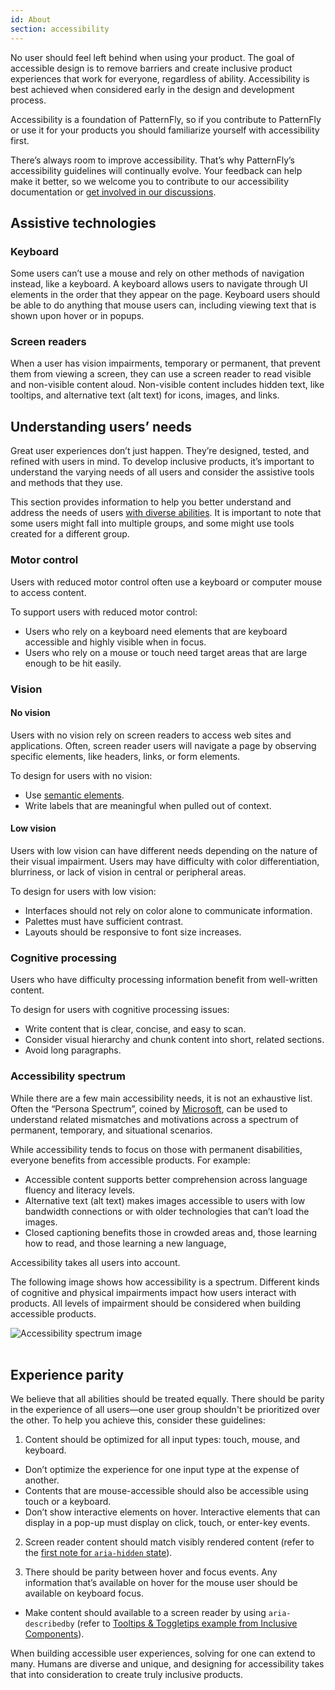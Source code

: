 ```yaml
---
id: About
section: accessibility
---
```


No user should feel left behind when using your product. The goal of accessible design is to remove barriers and create inclusive product experiences that work for everyone, regardless of ability. Accessibility is best achieved when considered early in the design and development process. 

Accessibility is a foundation of PatternFly, so if you contribute to PatternFly or use it for your products you should familiarize yourself with accessibility first.

There’s always room to improve accessibility. That’s why PatternFly’s accessibility guidelines will continually evolve. Your feedback can help make it better, so we welcome you to contribute to our accessibility documentation or [get involved in our discussions](https://github.com/orgs/patternfly/discussions). 

## Assistive technologies

### Keyboard
Some users can’t use a mouse and rely on other methods of navigation instead, like a keyboard. A keyboard allows users to navigate through UI elements in the order that they appear on the page. Keyboard users should be able to do anything that mouse users can, including viewing text that is shown upon hover or in popups.  

### Screen readers
When a user has vision impairments, temporary or permanent, that prevent them from viewing a screen, they can use a screen reader to read visible and non-visible content aloud. Non-visible content includes hidden text, like tooltips, and alternative text (alt text) for icons, images, and links. 

## Understanding users’ needs
Great user experiences don’t just happen. They’re designed, tested, and refined with users in mind. To develop inclusive products, it’s important to understand the varying needs of all users and consider the assistive tools and methods that they use.

This section provides information to help you better understand and address the needs of users [with diverse abilities](https://www.a11yproject.com/posts/accessibility-is-blind-people/). It is important to note that some users might fall into multiple groups, and some might use tools created for a different group.

### Motor control
Users with reduced motor control often use a keyboard or computer mouse to access content.

To support users with reduced motor control: 
- Users who rely on a keyboard need elements that are keyboard accessible and highly visible when in focus.
- Users who rely on a mouse or touch need target areas that are large enough to be hit easily.

### Vision

#### No vision 
Users with no vision rely on screen readers to access web sites and applications. Often, screen reader users will navigate a page by observing specific elements, like headers, links, or form elements.

To design for users with no vision:

- Use [semantic elements](w3schools.com/html/html5_semantic_elements.asp).
- Write labels that are meaningful when pulled out of context.

#### Low vision
Users with low vision can have different needs depending on the nature of their visual impairment. Users may have difficulty with color differentiation, blurriness, or lack of vision in central or peripheral areas.

To design for users with low vision:

- Interfaces should not rely on color alone to communicate information.
- Palettes must have sufficient contrast.
- Layouts should be responsive to font size increases.

### Cognitive processing 
Users who have difficulty processing information benefit from well-written content.

To design for users with cognitive processing issues:

- Write content that is clear, concise, and easy to scan.
- Consider visual hierarchy and chunk content into short, related sections. 
- Avoid long paragraphs.

### Accessibility spectrum
While there are a few main accessibility needs, it is not an exhaustive list. Often the “Persona Spectrum”, coined by [Microsoft](https://download.microsoft.com/download/b/0/d/b0d4bf87-09ce-4417-8f28-d60703d672ed/inclusive_toolkit_manual_final.pdf), can be used to understand related mismatches and motivations across a spectrum of permanent, temporary, and situational scenarios.

While accessibility tends to focus on those with permanent disabilities, everyone benefits from accessible products. For example:

- Accessible content supports better comprehension across language fluency and literacy levels.
- Alternative text (alt text) makes images accessible to users with low bandwidth connections or with older technologies that can’t load the images.
- Closed captioning benefits those in crowded areas and, those learning how to read, and those learning a new language,

Accessibility takes all users into account.

<p className="ws-p pf-v5-u-screen-reader">
  The following image shows how accessibility is a spectrum. Different kinds of cognitive and physical impairments impact how users interact with products. All levels of impairment should be considered when building accessible products.
</p>

<img src="./PF-a11y.png" alt="Accessibility spectrum image" />
<br />
<br />

## Experience parity
We believe that all abilities should be treated equally. There should be parity in the experience of all users—one user group shouldn't be prioritized over the other.
To help you achieve this, consider these guidelines:

1. Content should be optimized for all input types: touch, mouse, and keyboard.
  - Don’t optimize the experience for one input type at the expense of another.
  - Contents that are mouse-accessible should also be accessible using touch or a keyboard.
  - Don’t show interactive elements on hover. Interactive elements that can display in a pop-up must display on click, touch, or enter-key events.

2. Screen reader content should match visibly rendered content (refer to the [first note for `aria-hidden` state](https://www.w3.org/TR/wai-aria/#aria-hidden)).

3. There should be parity between hover and focus events. Any information that’s available on hover for the mouse user should be available on keyboard focus.
  - Make content should available to a screen reader by using `aria-describedby` (refer to [Tooltips & Toggletips example from Inclusive Components](https://inclusive-components.design/tooltips-toggletips/)).

When building accessible user experiences, solving for one can extend to many. Humans are diverse and unique, and designing for accessibility takes that into consideration to create truly inclusive products.

